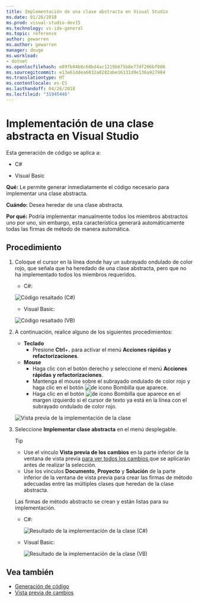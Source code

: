 ```yaml
---
title: Implementación de una clase abstracta en Visual Studio
ms.date: 01/26/2018
ms.prod: visual-studio-dev15
ms.technology: vs-ide-general
ms.topic: reference
author: gewarren
ms.author: gewarren
manager: douge
ms.workload:
- dotnet
ms.openlocfilehash: e89fb94b8c68bd4ac1219b675b8e77df206bf806
ms.sourcegitcommit: e13e61ddea6032a8282abe16131d9e136a927984
ms.translationtype: HT
ms.contentlocale: es-ES
ms.lasthandoff: 04/26/2018
ms.locfileid: "31945446"
---
```

# <a name="implement-an-abstract-class-in-visual-studio"></a>Implementación de una clase abstracta en Visual Studio

Esta generación de código se aplica a:

- C#

- Visual Basic

**Qué:** Le permite generar inmediatamente el código necesario para implementar una clase abstracta.

**Cuándo:** Desea heredar de una clase abstracta.

**Por qué:** Podría implementar manualmente todos los miembros abstractos uno por uno, sin embargo, esta característica generará automáticamente todas las firmas de método de manera automática.

## <a name="how-to"></a>Procedimiento

1. Coloque el cursor en la línea donde hay un subrayado ondulado de color rojo, que señala que ha heredado de una clase abstracta, pero que no ha implementado todos los miembros requeridos.

   - C#:

    ![Código resaltado (C#)](media/abstract-highlight-cs.png)

   - Visual Basic:

    ![Código resaltado (VB)](media/abstract-highlight-vb.png)

1. A continuación, realice alguno de los siguientes procedimientos:

   - **Teclado**
     - Presione **Ctrl**+**.** para activar el menú **Acciones rápidas y refactorizaciones**.
   - **Mouse**
     - Haga clic con el botón derecho y seleccione el menú **Acciones rápidas y refactorizaciones**.
     - Mantenga el mouse sobre el subrayado ondulado de color rojo y haga clic en el botón ![de icono Bombilla](media/bulb-cs.png) que aparece.
     - Haga clic en el botón ![de icono Bombilla](media/bulb-cs.png) que aparece en el margen izquierdo si el cursor de texto ya está en la línea con el subrayado ondulado de color rojo.

   ![Vista previa de la implementación de la clase](media/abstract-preview-cs.png)

1. Seleccione **Implementar clase abstracta** en el menú desplegable.

   > [!TIP]
   > - Use el vínculo **Vista previa de los cambios** en la parte inferior de la ventana de vista previa [para ver todos los cambios ](../../ide/preview-changes.md) que se aplicarán antes de realizar la selección.
   > - Use los vínculos **Documento**, **Proyecto** y **Solución** de la parte inferior de la ventana de vista previa para crear las firmas de método adecuadas entre las múltiples clases que heredan de la clase abstracta.

   Las firmas de método abstracto se crean y están listas para su implementación.

   - C#:

      ![Resultado de la implementación de la clase (C#)](media/abstract-result-cs.png)

   - Visual Basic:

      ![Resultado de la implementación de la clase (VB)](media/abstract-result-vb.png)

## <a name="see-also"></a>Vea también

- [Generación de código](../code-generation-in-visual-studio.md)
- [Vista previa de cambios](../../ide/preview-changes.md)